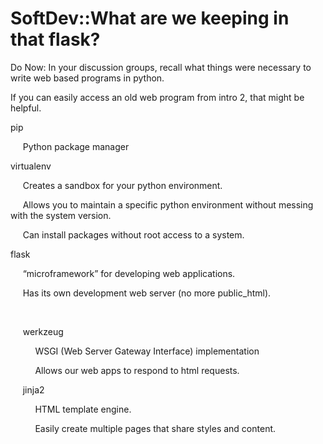 # SoftDev::What are we keeping in that flask?

Do Now: In your discussion groups, recall what things were necessary to write web based programs in python.

  


If you can easily access an old web program from intro 2, that might be helpful.

  


pip

     Python package manager

  


virtualenv

     Creates a sandbox for your python environment.

  


     Allows you to maintain a specific python environment without messing with the system version.

  


     Can install packages without root access to a system.

  


flask

     “microframework” for developing web applications.

  


     Has its own development web server (no more public_html).

     

     werkzeug     

          WSGI (Web Server Gateway Interface) implementation

  


          Allows our web apps to respond to html requests.

  


     jinja2      

          HTML template engine.

  


          Easily create multiple pages that share styles and content.
